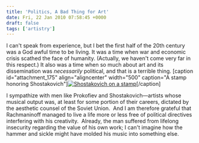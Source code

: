 ```yaml
---
title: 'Politics, A Bad Thing for Art'
date: Fri, 22 Jan 2010 07:58:45 +0000
draft: false
tags: ['artistry']
---
```


I can't speak from experience, but I bet the first half of the 20th century was a God awful time to be living. It was a time when war and economic crisis scathed the face of humanity. (Actually, we haven't come very far in this respect.) It also was a time when so much about art and its dissemination was _necessarily_ political, and that is a terrible thing. \[caption id="attachment\_175" align="aligncenter" width="500" caption="A stamp honoring Shostakovich"\][![Shostakovich on a stamp](https://alexchaocom.files.wordpress.com/2021/07/19615-shostakovich-stamp.jpg "Shostakovich on a Stamp")](http://en.wikipedia.org/wiki/Shostakovich "Shostakovich")\[/caption\]

I sympathize with men like Prokofiev and Shostakovich—artists whose musical output was, at least for some portion of their careers, dictated by the aesthetic counsel of the Soviet Union.  And I am therefore grateful that Rachmaninoff managed to live a life more or less free of political directives interfering with his creativity.  Already, the man suffered from lifelong insecurity regarding the value of his own work; I can't imagine how the hammer and sickle might have molded his music into something else.
